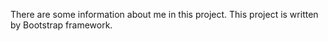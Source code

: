 There are some information about me in this project.
This project is written by Bootstrap framework.



